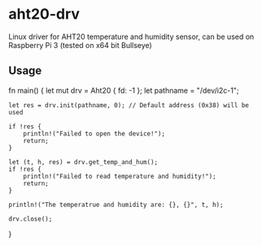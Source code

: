 # aht20-drv
Linux driver for AHT20 temperature and humidity sensor, can be used on Raspberry Pi 3 (tested on x64 bit Bullseye)

## Usage

fn main() {
    let mut drv = Aht20 { fd: -1 };
    let pathname = "/dev/i2c-1";

    let res = drv.init(pathname, 0); // Default address (0x38) will be used

    if !res {
        println!("Failed to open the device!");
        return;
    }

    let (t, h, res) = drv.get_temp_and_hum();
    if !res {
        println!("Failed to read temperature and humidity!");
        return;
    }

    println!("The temperatrue and humidity are: {}, {}", t, h);

    drv.close();
}